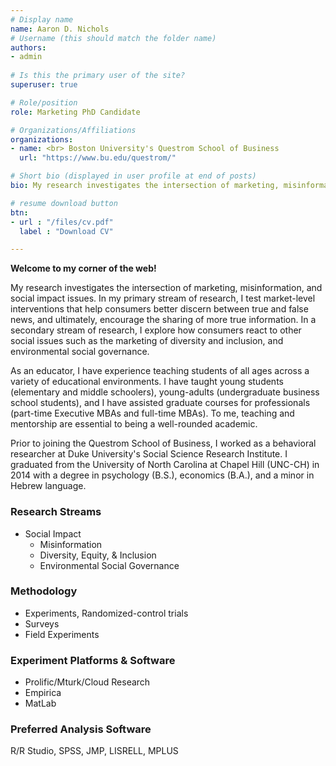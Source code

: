 ```yaml
---
# Display name
name: Aaron D. Nichols
# Username (this should match the folder name)
authors:
- admin
  
# Is this the primary user of the site?
superuser: true

# Role/position
role: Marketing PhD Candidate

# Organizations/Affiliations
organizations:
- name: <br> Boston University's Questrom School of Business
  url: "https://www.bu.edu/questrom/"

# Short bio (displayed in user profile at end of posts)
bio: My research investigates the intersection of marketing, misinformation, and social impact issues.

# resume download button
btn:
- url : "/files/cv.pdf"
  label : "Download CV"

---
```


**Welcome to my corner of the web!**

My research investigates the intersection of marketing, misinformation, and social impact issues. In my primary stream of research, I test market-level interventions that help consumers better discern between true and false news, and ultimately, encourage the sharing of more true information. In a secondary stream of research, I explore how consumers react to other social issues such as the marketing of diversity and inclusion, and environmental social governance. 

As an educator, I have experience teaching students of all ages across a variety of educational environments. I have taught young students (elementary and middle schoolers), young-adults (undergraduate business school students), and I have assisted graduate courses for professionals (part-time Executive MBAs and full-time MBAs). To me, teaching and mentorship are essential to being a well-rounded academic. 

Prior to joining the Questrom School of Business, I worked as a behavioral researcher at Duke University's Social Science Research Institute. I graduated from the University of North Carolina at Chapel Hill (UNC-CH) in 2014 with a degree in psychology (B.S.), economics (B.A.), and a minor in Hebrew language. 

### Research Streams
- Social Impact
  - Misinformation
  - Diversity, Equity, & Inclusion
  - Environmental Social Governance

### Methodology
- Experiments, Randomized-control trials
- Surveys
- Field Experiments

### Experiment Platforms & Software
- Prolific/Mturk/Cloud Research
- Empirica
- MatLab
  
### Preferred Analysis Software
R/R Studio, SPSS, JMP, LISRELL, MPLUS 
